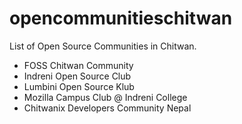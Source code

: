 # opencommunitieschitwan
List of Open Source Communities in Chitwan.

* FOSS Chitwan Community
* Indreni Open Source Club
* Lumbini Open Source Klub
* Mozilla Campus Club @ Indreni College
* Chitwanix Developers Community Nepal
